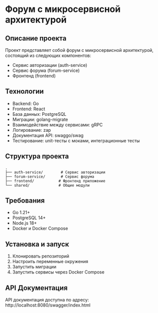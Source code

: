# Форум с микросервисной архитектурой

## Описание проекта
Проект представляет собой форум с микросервисной архитектурой, состоящий из следующих компонентов:
- Сервис авторизации (auth-service)
- Сервис форума (forum-service)
- Фронтенд (frontend)

## Технологии
- Backend: Go
- Frontend: React
- База данных: PostgreSQL
- Миграции: golang-migrate
- Взаимодействие между сервисами: gRPC
- Логирование: zap
- Документация API: swaggo/swag
- Тестирование: unit-тесты с моками, интеграционные тесты

## Структура проекта
```
.
├── auth-service/        # Сервис авторизации
├── forum-service/       # Сервис форума
├── frontend/           # Фронтенд приложение
└── shared/             # Общие модули
```

## Требования
- Go 1.21+
- PostgreSQL 14+
- Node.js 18+
- Docker и Docker Compose

## Установка и запуск
1. Клонировать репозиторий
2. Настроить переменные окружения
3. Запустить миграции
4. Запустить сервисы через Docker Compose

## API Документация
API документация доступна по адресу: http://localhost:8080/swagger/index.html 